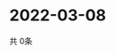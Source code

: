 # 2022-03-08
  共 0条

  <!-- BEGIN -->
  <!-- 最后更新时间Tue Mar 08 2022 07:06:28 GMT+0000 (Coordinated Universal Time) -->
  
  <!-- END -->
  
  